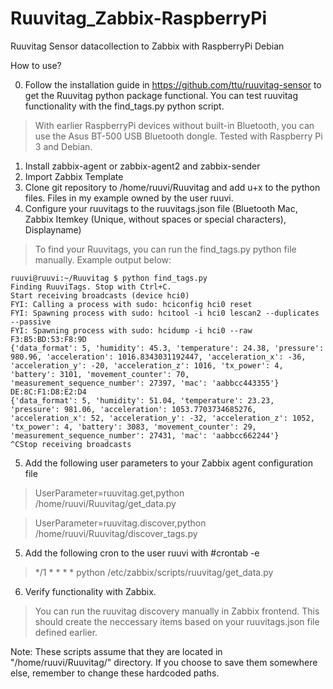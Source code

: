 # Ruuvitag_Zabbix-RaspberryPi
Ruuvitag Sensor datacollection to Zabbix with RaspberryPi Debian

How to use?

0. Follow the installation guide in https://github.com/ttu/ruuvitag-sensor to get the Ruuvitag python package functional. You can test ruuvitag functionality with the find_tags.py python script.
> With earlier RaspberryPi devices without built-in Bluetooth, you can use the Asus BT-500 USB Bluetooth dongle. Tested with Raspberry Pi 3 and Debian.
1. Install zabbix-agent or zabbix-agent2 and zabbix-sender
2. Import Zabbix Template
3. Clone git repository to /home/ruuvi/Ruuvitag and add u+x to the python files. Files in my example owned by the user ruuvi.
4. Configure your ruuvitags to the ruuvitags.json file (Bluetooth Mac, Zabbix Itemkey (Unique, without spaces or special characters), Displayname)
> To find your Ruuvitags, you can run the find_tags.py python file manually. Example output below:
```
ruuvi@ruuvi:~/Ruuvitag $ python find_tags.py
Finding RuuviTags. Stop with Ctrl+C.
Start receiving broadcasts (device hci0)
FYI: Calling a process with sudo: hciconfig hci0 reset
FYI: Spawning process with sudo: hcitool -i hci0 lescan2 --duplicates --passive
FYI: Spawning process with sudo: hcidump -i hci0 --raw
F3:B5:BD:53:F8:9D
{'data_format': 5, 'humidity': 45.3, 'temperature': 24.38, 'pressure': 980.96, 'acceleration': 1016.8343031192447, 'acceleration_x': -36, 'acceleration_y': -20, 'acceleration_z': 1016, 'tx_power': 4, 'battery': 3101, 'movement_counter': 70, 'measurement_sequence_number': 27397, 'mac': 'aabbcc443355'}
DE:8C:F1:D8:E2:D4
{'data_format': 5, 'humidity': 51.04, 'temperature': 23.23, 'pressure': 981.06, 'acceleration': 1053.7703734685276, 'acceleration_x': 52, 'acceleration_y': -32, 'acceleration_z': 1052, 'tx_power': 4, 'battery': 3083, 'movement_counter': 29, 'measurement_sequence_number': 27431, 'mac': 'aabbcc662244'}
^CStop receiving broadcasts
```
5. Add the following user parameters to your Zabbix agent configuration file

>UserParameter=ruuvitag.get,python /home/ruuvi/Ruuvitag/get_data.py

>UserParameter=ruuvitag.discover,python /home/ruuvi/Ruuvitag/discover_tags.py

5. Add the following cron to the user ruuvi with #crontab -e
> */1 * * * * python /etc/zabbix/scripts/ruuvitag/get_data.py
6. Verify functionality with Zabbix.
> You can run the ruuvitag discovery manually in Zabbix frontend. This should create the neccessary items based on your ruuvitags.json file defined earlier.

Note: These scripts assume that they are located in "/home/ruuvi/Ruuvitag/" directory. If you choose to save them somewhere else, remember to change these hardcoded paths.
